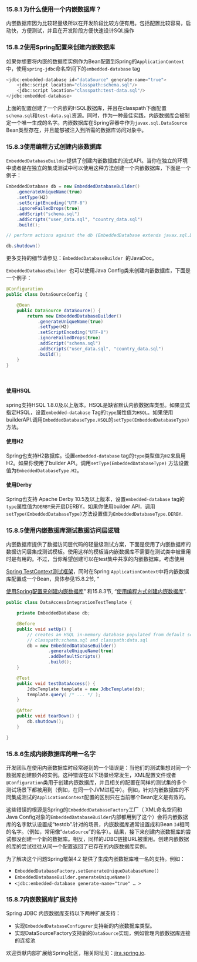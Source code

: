 ### 15.8.1 **为什么使用一个内嵌数据库？**

内嵌数据库因为比较轻量级所以在开发阶段比较方便有用。包括配置比较容易，启动快，方便测试，并且在开发阶段方便快速设计SQL操作

### 15.8.2**使用Spring配置来创建内嵌数据库**

如果你想要将内嵌的数据库实例作为Bean配置到Spring的`ApplicationContext`中，使用`spring-jdbc`命名空间下的`embedded-database` tag

```java
<jdbc:embedded-database id="dataSource" generate-name="true">
    <jdbc:script location="classpath:schema.sql"/>
    <jdbc:script location="classpath:test-data.sql"/>
</jdbc:embedded-database>
```

上面的配置创建了一个内嵌的HSQL数据库，并且在classpath下面配置`schema.sql`和`test-data.sql`资源。同时，作为一种最佳实践，内嵌数据库会被制定一个唯一生成的名字。内嵌数据库在Spring容器中作为`javax.sql.DataSource` Bean类型存在，并且能够被注入到所需的数据库访问对象中。

### 15.8.3**使用编程方式创建内嵌数据库**

`EmbeddedDatabaseBuilder`提供了创建内嵌数据库的流式API。当你在独立的环境中或者是在独立的集成测试中可以使用这种方法创建一个内嵌数据库，下面是一个例子：

```java
EmbeddedDatabase db = new EmbeddedDatabaseBuilder()
    .generateUniqueName(true)
    .setType(H2)
    .setScriptEncoding("UTF-8")
    .ignoreFailedDrops(true)
    .addScript("schema.sql")
    .addScripts("user_data.sql", "country_data.sql")
    .build();

// perform actions against the db (EmbeddedDatabase extends javax.sql.DataSource)

db.shutdown()
```

更多支持的细节请参见：`EmbeddedDatabaseBuilder `的JavaDoc。

`EmbeddedDatabaseBuilder `也可以使用Java Config类来创建内嵌数据库，下面是一个例子：

```java
@Configuration
public class DataSourceConfig {

    @Bean
    public DataSource dataSource() {
        return new EmbeddedDatabaseBuilder()
            .generateUniqueName(true)
            .setType(H2)
            .setScriptEncoding("UTF-8")
            .ignoreFailedDrops(true)
            .addScript("schema.sql")
            .addScripts("user_data.sql", "country_data.sql")
            .build();
    }
}
```

​                 

####  使用HSQL

spring支持HSQL 1.8.0及以上版本。HSQL是缺省默认内嵌数据库类型。如果显式指定HSQL，设置`embedded-database` Tag的`type`属性值为`HSQL`。如果使用builderAPI.调用`EmbeddedDatabaseType.HSQL`的`setType(EmbeddedDatabaseType)`方法。

#### 使用H2

Spring也支持H2数据库。设置`embedded-database` tag的`type`类型值为`H2`来启用H2。如果你使用了builder API。调用`setType(EmbeddedDatabaseType)` 方法设置值为`EmbeddedDatabaseType.H2`。

#### 使用Derby

Spring也支持 Apache Derby 10.5及以上版本，设置`embedded-database` tag的`type`属性值为`DERBY`来开启DERBY。如果你使用builder API，调用`setType(EmbeddedDatabaseType)`方法设置值为`EmbeddedDatabaseType.DERBY`.

### 15.8.5**使用内嵌数据库测试数据访问层逻辑**

内嵌数据库提供了数据访问层代码的轻量级测试方案，下面是使用了内嵌数据库的数据访问层集成测试模板。使用这样的模板当内嵌数据库不需要在测试类中被重用时是有用的。不过，当你希望创建可以在test集中共享的内嵌数据库。考虑使用

[Spring TestContext测试框架](http://docs.spring.io/spring/docs/5.0.0.M5/spring-framework-reference/html/integration-testing.html#testcontext-framework)，同时在Spring `ApplicationContext`中将内嵌数据库配置成一个Bean，具体参见15.8.2节, “

[使用Spring配置来创建内嵌数据库](http://docs.spring.io/spring/docs/5.0.0.M5/spring-framework-reference/html/jdbc.html#jdbc-embedded-database-xml)” 和15.8.3节, “[使用编程方式创建内嵌数据库](http://docs.spring.io/spring/docs/5.0.0.M5/spring-framework-reference/html/jdbc.html#jdbc-embedded-database-java)”.

```java
public class DataAccessIntegrationTestTemplate {

    private EmbeddedDatabase db;

    @Before
    public void setUp() {
        // creates an HSQL in-memory database populated from default scripts
        // classpath:schema.sql and classpath:data.sql
        db = new EmbeddedDatabaseBuilder()
                .generateUniqueName(true)
                .addDefaultScripts()
                .build();
    }

    @Test
    public void testDataAccess() {
        JdbcTemplate template = new JdbcTemplate(db);
        template.query( /* ... */ );
    }

    @After
    public void tearDown() {
        db.shutdown();
    }

}
```

### 15.8.6**生成内嵌数据库的唯一名字**

开发团队在使用内嵌数据库时经常碰到的一个错误是：当他们的测试集想对同一个数据库创建额外的实例。这种错误在以下场景经常发生，XML配置文件或者`@Configuration`类用于创建内嵌数据库，并且相关的配置在同样的测试集的多个测试场景下都被用到（例如，在同一个JVM进程中）。例如，针对内嵌数据库的不同集成测试的`ApplicationContext`配置的区别只在当前哪个Bean定义是有效的。

这些错误的根源是Spring的`EmbeddedDatabaseFactory`工厂（ XML命名空间和Java Config对象的`EmbeddedDatabaseBuilder`内部都用到了这个）会将内嵌数据库的名字默认设置成”testdb”.针对的场景，内嵌数据库通常设置成和Bean `Id`相同的名字。（例如，常用像“`dataSource`”的名字）。结果，接下来创建内嵌数据库的尝试都没创建一个新的数据库。相反，同样的JDBC链接URL被重用。创建内嵌数据的库的尝试往往从同一个配置返回了已存在的内嵌数据库实例。

为了解决这个问题Spring框架4.2 提供了生成内嵌数据库唯一名的支持。例如：

- `EmbeddedDatabaseFactory.setGenerateUniqueDatabaseName()`
- `EmbeddedDatabaseBuilder.generateUniqueName()`
- `<jdbc:embedded-database generate-name="true" …​ >`

### 15.8.7**内嵌数据库扩展支持**

Spring JDBC 内嵌数据库支持以下两种扩展支持：

- 实现`EmbeddedDatabaseConfigurer`支持新的内嵌数据库类型。
- 实现DataSourceFactory支持新的`DataSource`实现，例如管理内嵌数据库连接的连接池

欢迎贡献内部扩展给Spring社区，相关网址见：[jira.spring.io](https://jira.spring.io/browse/SPR).